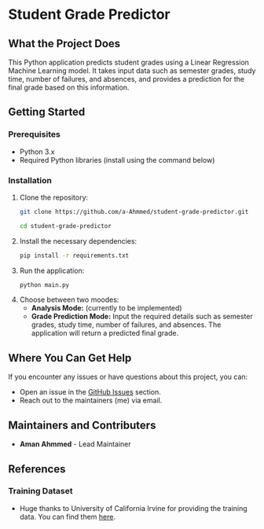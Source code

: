 # Student Grade Predictor

## What the Project Does
This Python application predicts student grades using a Linear Regression Machine Learning model. It takes input data such as semester grades, study time, number of failures, and absences, and provides a prediction for the final grade based on this information.

## Getting Started

### Prerequisites
- Python 3.x
- Required Python libraries (install using the command below)

### Installation
1. Clone the repository:
   ```bash
   git clone https://github.com/a-Ahmmed/student-grade-predictor.git

   cd student-grade-predictor
2. Install the necessary dependencies:
   ```bash
   pip install -r requirements.txt
3. Run the application:
   ```bash
   python main.py
4. Choose between two moodes:
   - **Analysis Mode:** (currently to be implemented)
   - **Grade Prediction Mode:** Input the required details such as semester grades, study time, number of failures, and absences. The application will return a predicted final grade.

## Where You Can Get Help
If you encounter any issues or have questions about this project, you can:
- Open an issue in the [GitHub Issues](https://github.com/a-Ahmmed/Student-Grade-Predictor/issues) section.
- Reach out to the maintainers (me) via email.

## Maintainers and Contributers
- **Aman Ahmmed** - Lead Maintainer

## References

### Training Dataset

- Huge thanks to University of California Irvine for providing the training data. You can find them [here](https://archive.ics.uci.edu/).
